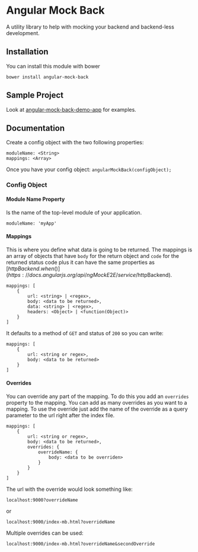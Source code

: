 # Angular Mock Back
A utility library to help with mocking your backend and backend-less development.

## Installation
You can install this module with bower

```
bower install angular-mock-back
```

## Sample Project
Look at [angular-mock-back-demo-app](https://github.com/gah-boh/angular-mock-back-demo-app) for examples.

## Documentation
Create a config object with the two following properties:

```
moduleName: <String>
mappings: <Array>
```

Once you have your config object: `angularMockBack(configObject);`

### Config Object

#### Module Name Property
Is the name of the top-level module of your application.
```
moduleName: 'myApp'
```

#### Mappings
This is where you define what data is going to be returned. The mappings is an array of objects that have `body` for the return object and `code` for the returned status code plus it can have the same properties as [$httpBackend.when()](https://docs.angularjs.org/api/ngMockE2E/service/$httpBackend). 

```
mappings: [
	{
		url: <string> | <regex>,
		body: <data to be returned>,
		data: <string> | <regex>,
		headers: <Object> | <function(Object)>
	}
]
```


It defaults to a method of `GET` and status of `200` so you can write:

```
mappings: [
	{
		url: <string or regex>,
		body: <data to be returned>
	}
]
```

#### Overrides
You can override any part of the mapping. To do this you add an `overrides` property to the mapping. 
You can add as many overrides as you want to a mapping. To use the override just add the name of the override as a query parameter to the url right after the index file.

```
mappings: [
	{
		url: <string or regex>,
		body: <data to be returned>,
		overrides: {
			overrideName: {
				body: <data to be overriden>
			}
		}
	}
]
```
The url with the override would look something like:

`localhost:9000?overrideName`

or

`localhost:9000/index-mb.html?overrideName`

Multiple overrides can be used:

`localhost:9000/index-mb.html?overrideName&secondOverride`


